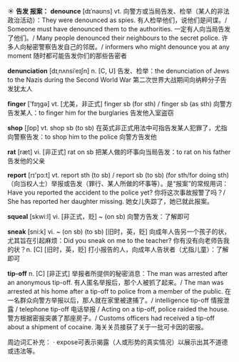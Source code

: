 ☀ <span class="category">**告发 报案：**</span>
<span class="vocabulary">**denounce**</span> [dɪˈnaʊns]
<span class="definition">vt. 向警方或当局告发、检举（某人的非法政治活动）：</span>They were denounced as spies. 有人检举他们，说他们是间谍。/ Someone must have denounced them to the authorities. 一定有人向当局告发了他们。/ Many people denounced their neighbours to the secret police. 许多人向秘密警察告发自己的邻居。/ informers who might denounce you at any moment 随时都可能告发你们的那些告密者
           
<span class="vocabulary">**denunciation**</span> [dɪˌnʌnsiˈeɪʃn]
<span class="definition">n. [C, U] 告发、检举：</span>the denunciation of Jews to the Nazis during the Second World War 第二次世界大战期间向纳粹分子告发犹太人

<span class="vocabulary">**finger**</span> ['fɪŋɡə] 
<span class="definition">vt. [尤美，非正式] finger sb (for sth) / finger sb (as sth) 向警方告发某人：</span>to finger him for the burglaries 告发他入室盗窃

<span class="vocabulary">**shop**</span> [ʃɒp] 
<span class="definition">vt. shop sb (to sb) 在英式非正式用法中可指告发某人犯罪了，尤指向警察告发：</span>to shop him to the police 向警方告发他

<span class="vocabulary">**rat**</span> [ræt] 
<span class="definition">vi. [非正式] rat on sb 把某人做的坏事向当局告发：</span>to rat on his father 告发他的父亲

<span class="vocabulary">**report**</span> [rɪ'pɔ:t] 
<span class="definition">vt. report sth (to sb) / report sb (to sb) (for sth/for doing sth)（向当权人士）举报或告发（罪行、某人所做的坏事等）。是“报案”的常规用词：</span>Have you reported the accident to the police yet? 你将这次事故报警了吗？/ She has reported her daughter missing. 她女儿失踪了，她已就此报案。
           
<span class="vocabulary">**squeal**</span> [skwi:l]
<span class="definition">vi. [非正式，贬] ~ (on sb) 向警方告发：</span>了解即可
           
<span class="vocabulary">**sneak**</span> [sni:k]
<span class="definition">vi. ~ (on sb) (to sb) [旧时，英，贬] 向成年人告另一个孩子的状，尤其旨在引起麻烦：</span>Did you sneak on me to the teacher? 你有没有向老师告我的状？<span class="definition">n. [C] [旧时，英，贬] 打小报告的人，向成年人告状者（尤指儿童）：</span>了解即可
           
<span class="vocabulary">**tip-off**</span>
<span class="definition">n. [C] [非正式] 举报者所提供的秘密消息：</span>The man was arrested after an anonymous tip-off. 有人匿名举报后，那个人被抓了起来。/ The man was arrested at his home after a tip-off to police from a member of the public. 在一名群众向警方举报以后，那人就在家里被逮捕了。/ intelligence tip-off 情报泄露 / telephone tip-off 电话举报 / Acting on a tip-off, police raided the house. 警方根据密报突袭了那座房子。/ Customs officers had received a tip-off about a shipment of cocaine. 海关关员接获了关于一批可卡因的密报。

周边词汇补充：
· expose可表示揭露（人或形势的真实情况）以展示出其不道德或违法等。

